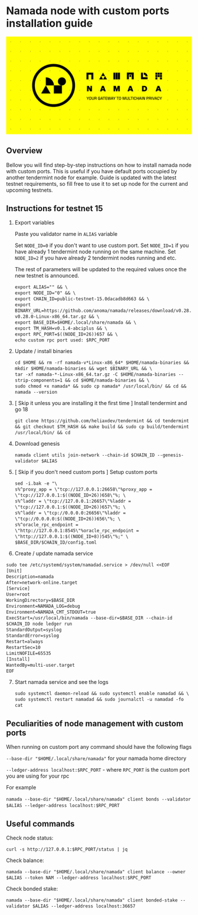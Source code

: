 # Namada node with custom ports installation guide
![Namada logo](../image/namada.jpg)
## Overview
Bellow you will find step-by-step instructions on how to install namada node with custom ports. This is useful if you 
have default ports occupied by another tendermint node for example. Guide is updated with the latest testnet
requirements, so fill free to use it to set up node for the current and upcoming testnets.

## Instructions for testnet 15

1. Export variables
    
    Paste you validator name in `ALIAS` variable

    Set `NODE_ID=0` if you don't want to use custom port.
    Set `NODE_ID=1` if you have already 1 tendermint node running on the same machine.
    Set `NODE_ID=2` if you have already 2 tendermint nodes running and etc.

    The rest of parameters will be updated to the required values once the new testnet is announced.
    ```
    export ALIAS="" && \
    export NODE_ID="0" && \
    export CHAIN_ID=public-testnet-15.0dacadb8d663 && \
    export BINARY_URL=https://github.com/anoma/namada/releases/download/v0.28.0/namada-v0.28.0-Linux-x86_64.tar.gz && \
    export BASE_DIR=$HOME/.local/share/namada && \
    export TM_HASH=v0.1.4-abciplus && \
    export RPC_PORT=$((NODE_ID+26))657 && \
    echo custom rpc port used: $RPC_PORT
    ```

2. Update / install binaries

    ```
    cd $HOME && rm -rf namada-v*Linux-x86_64* $HOME/namada-binaries && mkdir $HOME/namada-binaries && wget $BINARY_URL && \
    tar -xf namada-*-Linux-x86_64.tar.gz -C $HOME/namada-binaries --strip-components=1 && cd $HOME/namada-binaries && \
    sudo chmod +x namada* && sudo cp namada* /usr/local/bin/ && cd && namada --version
    ```

3. [ Skip it unless you are installing it the first time ] Install tendermint and go 18

    ```
    git clone https://github.com/heliaxdev/tendermint && cd tendermint && git checkout $TM_HASH && make build && sudo cp build/tendermint /usr/local/bin/ && cd
    ```

4. Download genesis

    ```
    namada client utils join-network --chain-id $CHAIN_ID --genesis-validator $ALIAS
    ```

5. [ Skip if you don't need custom ports ] Setup custom ports

    ```
    sed -i.bak -e "\
    s%^proxy_app = \"tcp://127.0.0.1:26658\"%proxy_app = \"tcp://127.0.0.1:$((NODE_ID+26))658\"%; \
    s%^laddr = \"tcp://127.0.0.1:26657\"%laddr = \"tcp://127.0.0.1:$((NODE_ID+26))657\"%; \
    s%^laddr = \"tcp://0.0.0.0:26656\"%laddr = \"tcp://0.0.0.0:$((NODE_ID+26))656\"%; \
    s%^oracle_rpc_endpoint = \"http://127.0.0.1:8545\"%oracle_rpc_endpoint = \"http://127.0.0.1:$((NODE_ID+8))545\"%;" \
    $BASE_DIR/$CHAIN_ID/config.toml
    ```

6. Create / update namada service

```
sudo tee /etc/systemd/system/namadad.service > /dev/null <<EOF
[Unit]
Description=namada
After=network-online.target
[Service]
User=root
WorkingDirectory=$BASE_DIR
Environment=NAMADA_LOG=debug
Environment=NAMADA_CMT_STDOUT=true
ExecStart=/usr/local/bin/namada --base-dir=$BASE_DIR --chain-id $CHAIN_ID node ledger run
StandardOutput=syslog
StandardError=syslog
Restart=always
RestartSec=10
LimitNOFILE=65535
[Install]
WantedBy=multi-user.target
EOF
```

7. Start namada service and see the logs

    ```
    sudo systemctl daemon-reload && sudo systemctl enable namadad && \
    sudo systemctl restart namadad && sudo journalctl -u namadad -fo cat
    ```
   
## Peculiarities of node management with custom ports
When running on custom port any command should have the following flags

`--base-dir "$HOME/.local/share/namada"` for your namada home directory

`--ledger-address localhost:$RPC_PORT` - where `RPC_PORT` is the custom port you are using for your rpc

For example

`namada --base-dir "$HOME/.local/share/namada" client bonds --validator $ALIAS --ledger-address localhost:$RPC_PORT`

## Useful commands

Check node status:
```
curl -s http://127.0.0.1:$RPC_PORT/status | jq
```

Check balance:
```
namada --base-dir "$HOME/.local/share/namada" client balance --owner $ALIAS --token NAM --ledger-address localhost:$RPC_PORT
```

Check bonded stake:

```
namada --base-dir "$HOME/.local/share/namada" client bonded-stake --validator $ALIAS --ledger-address localhost:36657
```